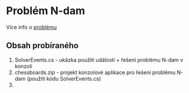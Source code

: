 # Problém N-dam

Více info o [problému](https://en.wikipedia.org/wiki/Eight_queens_puzzle)

## Obsah probíraného
1.  SolverEvents.cs - ukázka použití událostí + řešení problému N-dam v konzoli
2.  chessboards.zip - projekt konzolové aplikace pro řešení problému N-dam (použití kódu SolverEvents.cs)
3.  


